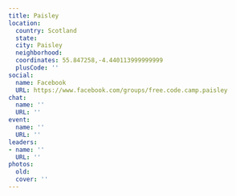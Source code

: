 ```yaml
---
title: Paisley
location:
  country: Scotland
  state: 
  city: Paisley
  neighborhood: 
  coordinates: 55.847258,-4.440113999999999
  plusCode: ''
social:
  name: Facebook
  URL: https://www.facebook.com/groups/free.code.camp.paisley
chat:
  name: ''
  URL: ''
event:
  name: ''
  URL: ''
leaders:
- name: ''
  URL: ''
photos:
  old: 
  cover: ''
---
```


